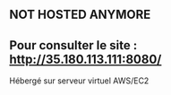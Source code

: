 ## NOT HOSTED ANYMORE 
## Pour consulter le site : http://35.180.113.111:8080/

Hébergé sur serveur virtuel AWS/EC2 

